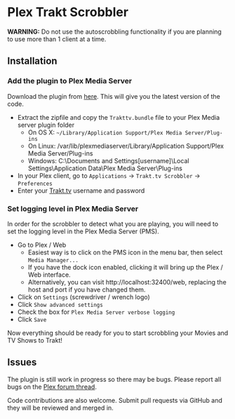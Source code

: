 # Plex Trakt Scrobbler

**WARNING:** Do not use the autoscrobbling functionality if you are planning to use more than 1 client at a time.

## Installation

### Add the plugin to Plex Media Server

Download the plugin from [here](https://github.com/tester22/Plex-Trakt-Scrobbler/zipball/master). This will give you the latest version of the code.

- Extract the zipfile and copy the `Trakttv.bundle` file to your Plex Media server plugin folder
  * On OS X: `~/Library/Application Support/Plex Media Server/Plug-ins`
  * On Linux: /var/lib/plexmediaserver/Library/Application Support/Plex Media Server/Plug-ins
  * Windows: C:\Documents and Settings\[username]\Local Settings\Application Data\Plex Media Server\Plug-ins
- In your Plex client, go to `Applications` -> `Trakt.tv Scrobbler` -> `Preferences`
- Enter your [Trakt.tv](http://trakt.tv) username and password

### Set logging level in Plex Media Server

In order for the scrobbler to detect what you are playing, you will need to set the logging level in the Plex Media Server (PMS).

- Go to Plex / Web
  - Easiest way is to click on the PMS icon in the menu bar, then select `Media Manager...`
  - If you have the dock icon enabled, clicking it will bring up the Plex / Web interface.
  - Alternatively, you can visit http://localhost:32400/web, replacing the host and port if you have changed them.
- Click on `Settings` (screwdriver / wrench logo)
- Click `Show advanced settings`
- Check the box for `Plex Media Server verbose logging`
- Click `Save`

Now everything should be ready for you to start scrobbling your Movies and TV Shows to Trakt!

## Issues

The plugin is still work in progress so there may be bugs. Please report all bugs on the [Plex forum thread](http://forums.plexapp.com/index.php/topic/35626-plex-media-server-scrobbler-for-trakttv/).

Code contributions are also welcome. Submit pull requests via GitHub and they will be reviewed and merged in.
